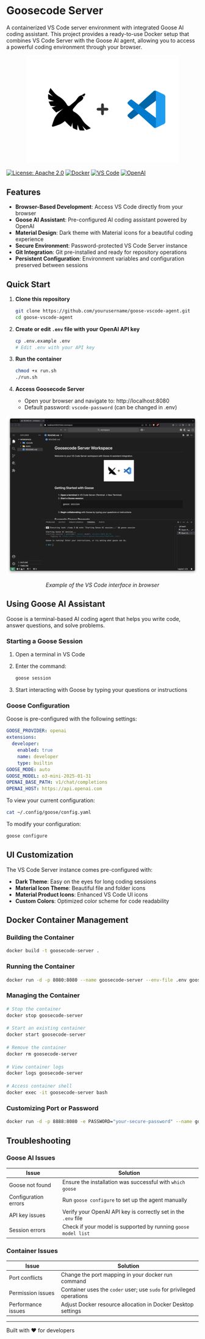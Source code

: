 # Goosecode Server

A containerized VS Code server environment with integrated Goose AI coding assistant. This project provides a ready-to-use Docker setup that combines VS Code Server with the Goose AI agent, allowing you to access a powerful coding environment through your browser.

<div align="center">
  <img src="static/img/logo.png" alt="Goose AI + VS Code Server" width="400">
</div>

[![License: Apache 2.0](https://img.shields.io/badge/License-Apache_2.0-blue.svg)](https://opensource.org/licenses/Apache-2.0)
[![Docker](https://img.shields.io/badge/Docker-Ready-2496ED?logo=docker)](https://www.docker.com/)
[![VS Code](https://img.shields.io/badge/VS_Code-Server-007ACC?logo=visualstudiocode)](https://code.visualstudio.com/)
[![OpenAI](https://img.shields.io/badge/Powered_by-OpenAI-412991?logo=openai)](https://openai.com)

## Features

- **Browser-Based Development**: Access VS Code directly from your browser
- **Goose AI Assistant**: Pre-configured AI coding assistant powered by OpenAI
- **Material Design**: Dark theme with Material icons for a beautiful coding experience
- **Secure Environment**: Password-protected VS Code Server instance
- **Git Integration**: Git pre-installed and ready for repository operations
- **Persistent Configuration**: Environment variables and configuration preserved between sessions

## Quick Start

1. **Clone this repository**
   ```bash
   git clone https://github.com/yourusername/goose-vscode-agent.git
   cd goose-vscode-agent
   ```

2. **Create or edit `.env` file with your OpenAI API key**
   ```bash
   cp .env.example .env
   # Edit .env with your API key
   ```
   
3. **Run the container**
   ```bash
   chmod +x run.sh
   ./run.sh
   ```

4. **Access Goosecode Server**
   - Open your browser and navigate to: http://localhost:8080
   - Default password: `vscode-password` (can be changed in .env)

<div align="center">
  <img src="/static/img/screenshot.png" alt="VS Code Server Screenshot" width="600">
  <p><i>Example of the VS Code interface in browser</i></p>
</div>

## Using Goose AI Assistant

Goose is a terminal-based AI coding agent that helps you write code, answer questions, and solve problems.

### Starting a Goose Session

1. Open a terminal in VS Code
2. Enter the command:
   ```bash
   goose session
   ```

3. Start interacting with Goose by typing your questions or instructions

### Goose Configuration

Goose is pre-configured with the following settings:

```yaml
GOOSE_PROVIDER: openai
extensions:
  developer:
    enabled: true
    name: developer
    type: builtin
GOOSE_MODE: auto
GOOSE_MODEL: o3-mini-2025-01-31
OPENAI_BASE_PATH: v1/chat/completions
OPENAI_HOST: https://api.openai.com
```

To view your current configuration:
```bash
cat ~/.config/goose/config.yaml
```

To modify your configuration:
```bash
goose configure
```

## UI Customization

The VS Code Server instance comes pre-configured with:

- **Dark Theme**: Easy on the eyes for long coding sessions
- **Material Icon Theme**: Beautiful file and folder icons
- **Material Product Icons**: Enhanced VS Code UI icons
- **Custom Colors**: Optimized color scheme for code readability

## Docker Container Management

### Building the Container
```bash
docker build -t goosecode-server .
```

### Running the Container
```bash
docker run -d -p 8080:8080 --name goosecode-server --env-file .env goosecode-server
```

### Managing the Container
```bash
# Stop the container
docker stop goosecode-server

# Start an existing container
docker start goosecode-server

# Remove the container
docker rm goosecode-server

# View container logs
docker logs goosecode-server

# Access container shell
docker exec -it goosecode-server bash
```

### Customizing Port or Password
```bash
docker run -d -p 8888:8080 -e PASSWORD="your-secure-password" --name goosecode-server --env-file .env goosecode-server
```

## Troubleshooting

### Goose AI Issues

| Issue | Solution |
|-------|----------|
| Goose not found | Ensure the installation was successful with `which goose` |
| Configuration errors | Run `goose configure` to set up the agent manually |
| API key issues | Verify your OpenAI API key is correctly set in the `.env` file |
| Session errors | Check if your model is supported by running `goose model list` |

### Container Issues

| Issue | Solution |
|-------|----------|
| Port conflicts | Change the port mapping in your docker run command |
| Permission issues | Container uses the `coder` user; use `sudo` for privileged operations |
| Performance issues | Adjust Docker resource allocation in Docker Desktop settings |

---

Built with ❤️ for developers 